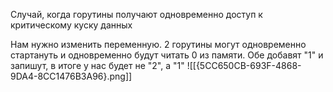 
Случай, когда горутины получают одновременно доступ к критическому куску данных

Нам нужно изменить переменную. 2 горутины могут одновременно стартануть и одновременно будут читать 0 из памяти. Обе добавят "1" и запишут, в итоге у нас будет не "2", а "1"
![[{5CC650CB-693F-4868-9DA4-8CC1476B3A96}.png]]